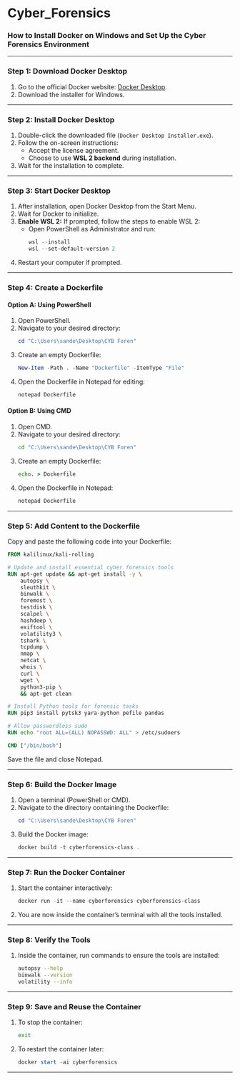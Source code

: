 # Cyber_Forensics
### How to Install Docker on Windows and Set Up the Cyber Forensics Environment

---

### **Step 1: Download Docker Desktop**
1. Go to the official Docker website: [Docker Desktop](https://www.docker.com/products/docker-desktop/).
2. Download the installer for Windows.

---

### **Step 2: Install Docker Desktop**
1. Double-click the downloaded file (`Docker Desktop Installer.exe`).
2. Follow the on-screen instructions:
   - Accept the license agreement.
   - Choose to use **WSL 2 backend** during installation.
3. Wait for the installation to complete.

---

### **Step 3: Start Docker Desktop**
1. After installation, open Docker Desktop from the Start Menu.
2. Wait for Docker to initialize.
3. **Enable WSL 2:** If prompted, follow the steps to enable WSL 2:
   - Open PowerShell as Administrator and run:
     ```powershell
     wsl --install
     wsl --set-default-version 2
     ```
4. Restart your computer if prompted.

---

### **Step 4: Create a Dockerfile**
#### **Option A: Using PowerShell**
1. Open PowerShell.
2. Navigate to your desired directory:
   ```powershell
   cd "C:\Users\sande\Desktop\CYB Foren"
   ```
3. Create an empty Dockerfile:
   ```powershell
   New-Item -Path . -Name "Dockerfile" -ItemType "File"
   ```
4. Open the Dockerfile in Notepad for editing:
   ```powershell
   notepad Dockerfile
   ```

#### **Option B: Using CMD**
1. Open CMD.
2. Navigate to your desired directory:
   ```cmd
   cd "C:\Users\sande\Desktop\CYB Foren"
   ```
3. Create an empty Dockerfile:
   ```cmd
   echo. > Dockerfile
   ```
4. Open the Dockerfile in Notepad:
   ```cmd
   notepad Dockerfile
   ```

---

### **Step 5: Add Content to the Dockerfile**
Copy and paste the following code into your Dockerfile:

```dockerfile
FROM kalilinux/kali-rolling

# Update and install essential cyber forensics tools
RUN apt-get update && apt-get install -y \
    autopsy \
    sleuthkit \
    binwalk \
    foremost \
    testdisk \
    scalpel \
    hashdeep \
    exiftool \
    volatility3 \
    tshark \
    tcpdump \
    nmap \
    netcat \
    whois \
    curl \
    wget \
    python3-pip \
    && apt-get clean

# Install Python tools for forensic tasks
RUN pip3 install pytsk3 yara-python pefile pandas

# Allow passwordless sudo
RUN echo "root ALL=(ALL) NOPASSWD: ALL" > /etc/sudoers

CMD ["/bin/bash"]
```

Save the file and close Notepad.

---

### **Step 6: Build the Docker Image**
1. Open a terminal (PowerShell or CMD).
2. Navigate to the directory containing the Dockerfile:
   ```powershell
   cd "C:\Users\sande\Desktop\CYB Foren"
   ```
3. Build the Docker image:
   ```powershell
   docker build -t cyberforensics-class .
   ```

---

### **Step 7: Run the Docker Container**
1. Start the container interactively:
   ```powershell
   docker run -it --name cyberforensics cyberforensics-class
   ```
2. You are now inside the container’s terminal with all the tools installed.

---

### **Step 8: Verify the Tools**
1. Inside the container, run commands to ensure the tools are installed:
   ```bash
   autopsy --help
   binwalk --version
   volatility --info
   ```

---

### **Step 9: Save and Reuse the Container**
1. To stop the container:
   ```bash
   exit
   ```
2. To restart the container later:
   ```powershell
   docker start -ai cyberforensics
   ```

---
